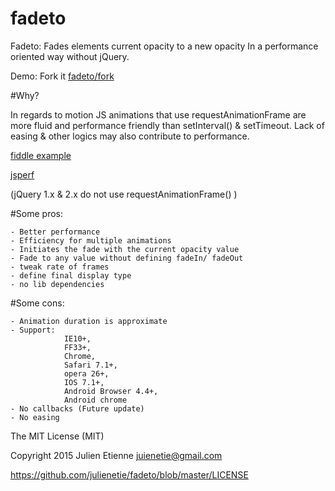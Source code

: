 fadeto
==

Fadeto: Fades elements current opacity to a new opacity In a performance 
oriented way without jQuery. 

Demo: Fork it
[fadeto/fork](https://github.com/julienetie/fadeto/fork)


#Why?

In regards to motion JS animations that use requestAnimationFrame 
are more fluid and performance friendly than setInterval() & setTimeout. 
Lack of easing & other logics may also contribute to performance.
	
[fiddle example](http://jsfiddle.net/calpo/H7EEE/)

[jsperf](http://jsperf.com/requestanimationframe-vs-setinterval-loop/7)
	
(jQuery 1.x & 2.x do not use requestAnimationFrame() )



#Some pros:

	- Better performance
	- Efficiency for multiple animations
	- Initiates the fade with the current opacity value
	- Fade to any value without defining fadeIn/ fadeOut
	- tweak rate of frames
	- define final display type
	- no lib dependencies


#Some cons:

	- Animation duration is approximate
	- Support: 
				IE10+, 
				FF33+, 
				Chrome, 
				Safari 7.1+, 
				opera 26+,
				IOS 7.1+,
				Android Browser 4.4+,
				Android chrome
	- No callbacks (Future update)
	- No easing 


The MIT License (MIT)

Copyright 2015 Julien Etienne juienetie@gmail.com

https://github.com/julienetie/fadeto/blob/master/LICENSE
